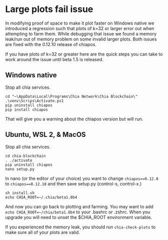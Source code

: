 # Large plots fail issue

In modifying proof of space to make it plot faster on Windows native we introduced a regression such that plots of k=32 or larger error out when attempting to farm them. While debugging that issue we found a memory leak/run out of memory problem on some invalid larger plots. Both issues are fixed with the 0.12.10 release of chiapos.

If you have plots of k=32 or greater here are the quick steps you can take to work around the issue until beta 1.5 is released.

## Windows native

Stop all chia services.
```
cd "~\AppData\Local\Programs\Chia Network\Chia Blockchain\"
.\venv\Scrips\Activate.ps1
pip uninstall chiapos
pip install chiapos
```
That will give you a warning about the chiapos version but will run.

## Ubuntu, WSL 2, & MacOS
Stop all chia services.
```
cd chia-blockchain
. ./activate
pip uninstall chiapos
nano setup.py
```
In nano (or the editor of your choice) you want to change `chiapos==0.12.8` to `chiapos==0.12.10` and then save setup.py (control-s, control-x.)
```
sh install.sh
echo CHIA_ROOT=~/.chia/beta1.0b4
```

And now you can go back to plotting and farming. You may want to add `echo CHIA_ROOT=~/chia/beta1.0b4` to your .bashrc or .zshrc. When you upgrade you will need to unset the $CHIA_ROOT environment variable.

If you experienced the memory leak, you should run `chia-check-plots` to make sure all of your plots are valid.
